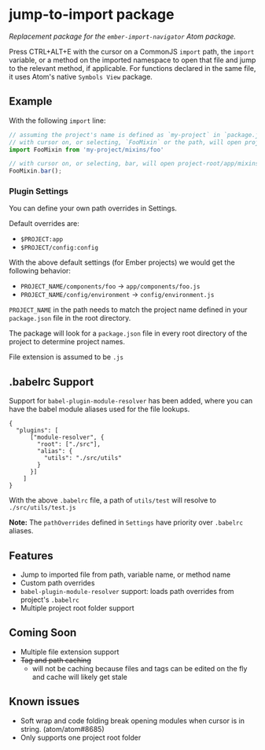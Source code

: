 # jump-to-import package

*Replacement package for the `ember-import-navigator` Atom package.*

Press CTRL+ALT+E with the cursor on a CommonJS `import` path, the `import` variable, or a method on the imported namespace to open that file and jump to the relevant method, if applicable. For functions declared in the same file, it uses Atom's native `Symbols View` package.

## Example
With the following `import` line:

```javascript
// assuming the project's name is defined as `my-project` in `package.json`
// with cursor on, or selecting, `FooMixin` or the path, will open project-root/app/mixins/foo.js
import FooMixin from 'my-project/mixins/foo'

// with cursor on, or selecting, bar, will open project-root/app/mixins/foo.js and jump to the bar() method
FooMixin.bar();
```

### Plugin Settings

You can define your own path overrides in Settings.

Default overrides are:
- `$PROJECT:app`
- `$PROJECT/config:config`

With the above default settings (for Ember projects) we would get the following behavior:
- `PROJECT_NAME/components/foo` -> `app/components/foo.js`
- `PROJECT_NAME/config/environment` -> `config/environment.js`

`PROJECT_NAME` in the path needs to match the project name defined in your `package.json` file in the root directory.

The package will look for a `package.json` file in every root directory of the project to determine project names.

File extension is assumed to be `.js`

## .babelrc Support

Support for `babel-plugin-module-resolver` has been added, where you can have the babel module aliases used for the file lookups.

```
{
  "plugins": [
      ["module-resolver", {
        "root": ["./src"],
        "alias": {
          "utils": "./src/utils"
        }
      }]
    ]
}
```

With the above `.babelrc` file, a path of `utils/test` will resolve to `./src/utils/test.js`

**Note:** The `pathOverrides` defined in `Settings` have priority over `.babelrc` aliases.

## Features
- Jump to imported file from path, variable name, or method name
- Custom path overrides
- `babel-plugin-module-resolver` support: loads path overrides from project's `.babelrc`
- Multiple project root folder support

## Coming Soon
- Multiple file extension support
- ~~Tag and path caching~~
  - will not be caching because files and tags can be edited on the fly and cache will likely get stale

## Known issues
- Soft wrap and code folding break opening modules when cursor is in string. (atom/atom#8685)
- Only supports one project root folder
